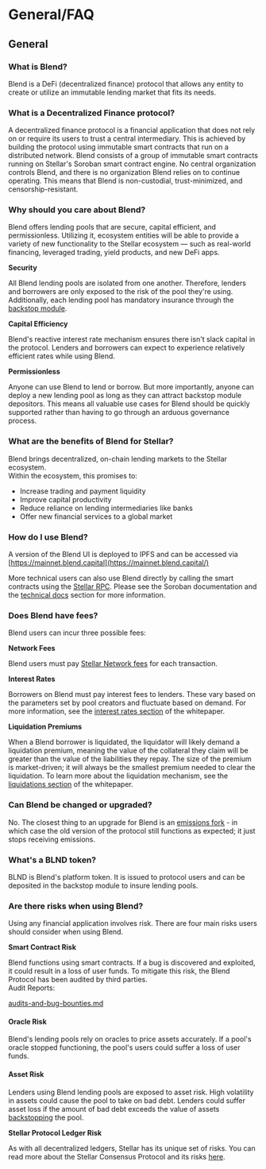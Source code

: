 # General/FAQ

## General

### What is Blend?

Blend is a DeFi (decentralized finance) protocol that allows any entity to create or utilize an immutable lending market that fits its needs.

### What is a Decentralized Finance protocol?

A decentralized finance protocol is a financial application that does not rely on or require its users to trust a central intermediary. This is achieved by building the protocol using immutable smart contracts that run on a distributed network. Blend consists of a group of immutable smart contracts running on Stellar's Soroban smart contract engine. No central organization controls Blend, and there is no organization Blend relies on to continue operating. This means that Blend is non-custodial, trust-minimized, and censorship-resistant.

### Why should you care about Blend?

Blend offers lending pools that are secure, capital efficient, and permissionless. Utilizing it, ecosystem entities will be able to provide a variety of new functionality to the Stellar ecosystem — such as real-world financing, leveraged trading, yield products, and new DeFi apps.

**Security**

All Blend lending pools are isolated from one another. Therefore, lenders and borrowers are only exposed to the risk of the pool they're using. Additionally, each lending pool has mandatory insurance through the [backstop module](../blend-whitepaper.md#backstop-module).

**Capital Efficiency**

Blend's reactive interest rate mechanism ensures there isn't slack capital in the protocol. Lenders and borrowers can expect to experience relatively efficient rates while using Blend.

**Permissionless**

Anyone can use Blend to lend or borrow. But more importantly, anyone can deploy a new lending pool as long as they can attract backstop module depositors. This means all valuable use cases for Blend should be quickly supported rather than having to go through an arduous governance process.

### What are the benefits of Blend for Stellar?

Blend brings decentralized, on-chain lending markets to the Stellar ecosystem.\
Within the ecosystem, this promises to:

* Increase trading and payment liquidity
* Improve capital productivity
* Reduce reliance on lending intermediaries like banks
* Offer new financial services to a global market

### How do I use Blend?

A version of the Blend UI is deployed to IPFS and can be accessed via\
[https://mainnet.blend.capital](https://mainnet.blend.capital/)

More technical users can also use Blend directly by calling the smart contracts using the [Stellar RPC](https://developers.stellar.org/docs/data/apis/rpc). Please see the Soroban documentation and the [technical docs](../tech-docs/general.md) section for more information.

### Does Blend have fees?

Blend users can incur three possible fees:

**Network Fees**

Blend users must pay [Stellar Network fees](https://developers.stellar.org/docs/glossary/fees/) for each transaction.

**Interest Rates**

Borrowers on Blend must pay interest fees to lenders. These vary based on the parameters set by pool creators and fluctuate based on demand. For more information, see the [interest rates section](../blend-whitepaper.md#interest-rates) of the whitepaper.

**Liquidation Premiums**

When a Blend borrower is liquidated, the liquidator will likely demand a liquidation premium, meaning the value of the collateral they claim will be greater than the value of the liabilities they repay. The size of the premium is market-driven; it will always be the smallest premium needed to clear the liquidation. To learn more about the liquidation mechanism, see the [liquidations section](../blend-whitepaper.md#liquidations) of the whitepaper.

### Can Blend be changed or upgraded?

No. The closest thing to an upgrade for Blend is an [emissions fork](../blend-whitepaper.md#emission-migration) - in which case the old version of the protocol still functions as expected; it just stops receiving emissions.

### What's a BLND token?

BLND is Blend's platform token. It is issued to protocol users and can be deposited in the backstop module to insure lending pools.

### Are there risks when using Blend?

Using any financial application involves risk. There are four main risks users should consider when using Blend.

**Smart Contract Risk**

Blend functions using smart contracts. If a bug is discovered and exploited, it could result in a loss of user funds. To mitigate this risk, the Blend Protocol has been audited by third parties.\
Audit Reports:

[audits-and-bug-bounties.md](../audits-and-bug-bounties.md "mention")

#### Oracle Risk

Blend's lending pools rely on oracles to price assets accurately. If a pool's oracle stopped functioning, the pool's users could suffer a loss of user funds.

#### Asset Risk

Lenders using Blend lending pools are exposed to asset risk. High volatility in assets could cause the pool to take on bad debt. Lenders could suffer asset loss if the amount of bad debt exceeds the value of assets [backstopping](backstopping.md) the pool.

**Stellar Protocol Ledger Risk**

As with all decentralized ledgers, Stellar has its unique set of risks. You can read more about the Stellar Consensus Protocol and its risks [here](https://developers.stellar.org/docs/glossary/scp/).
